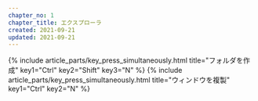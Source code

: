 ```yaml
---
chapter_no: 1
chapter_title: エクスプローラ
created: 2021-09-21
updated: 2021-09-21
---
```

{% include article_parts/key_press_simultaneously.html title="フォルダを作成" key1="Ctrl" key2="Shift" key3="N" %}
{% include article_parts/key_press_simultaneously.html title="ウィンドウを複製" key1="Ctrl" key2="N" %}
